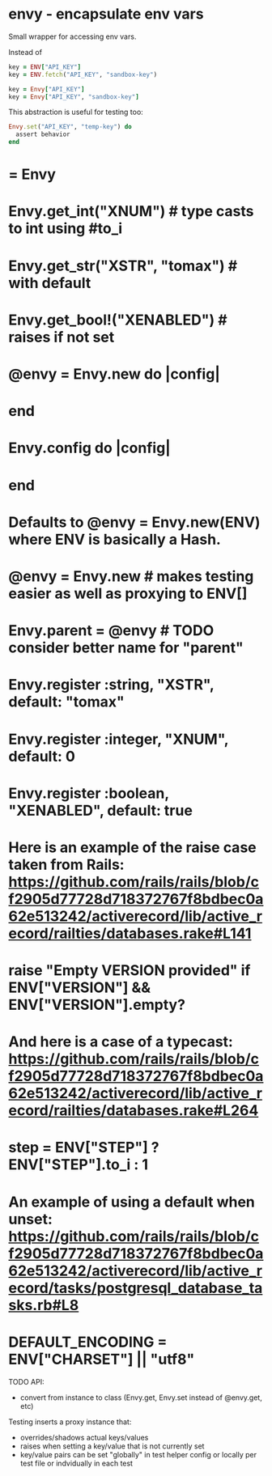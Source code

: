 # envy - encapsulate env vars

Small wrapper for accessing env vars.

Instead of
```ruby
key = ENV["API_KEY"]
key = ENV.fetch("API_KEY", "sandbox-key")
```

```ruby
key = Envy["API_KEY"]
key = Envy["API_KEY", "sandbox-key"]
```

This abstraction is useful for testing too:
```ruby
Envy.set("API_KEY", "temp-key") do
  assert behavior
end
```

# = Envy
#
# Envy.get_int("XNUM") # type casts to int using #to_i
# Envy.get_str("XSTR", "tomax") # with default
# Envy.get_bool!("XENABLED") # raises if not set
#
#   @envy = Envy.new do |config|
#
#   end
#
#   Envy.config do |config|
#
#   end
#
# Defaults to @envy = Envy.new(ENV) where ENV is basically a Hash.
#
#   @envy = Envy.new # makes testing easier as well as proxying to ENV[]
#   Envy.parent = @envy # TODO consider better name for "parent"
#   Envy.register :string, "XSTR", default: "tomax"
#   Envy.register :integer, "XNUM", default: 0
#   Envy.register :boolean, "XENABLED", default: true
#
# Here is an example of the raise case taken from Rails: https://github.com/rails/rails/blob/cf2905d77728d718372767f8bdbec0a62e513242/activerecord/lib/active_record/railties/databases.rake#L141
#
#   raise "Empty VERSION provided" if ENV["VERSION"] && ENV["VERSION"].empty?
#
# And here is a case of a typecast: https://github.com/rails/rails/blob/cf2905d77728d718372767f8bdbec0a62e513242/activerecord/lib/active_record/railties/databases.rake#L264
#
#   step = ENV["STEP"] ? ENV["STEP"].to_i : 1
#
# An example of using a default when unset: https://github.com/rails/rails/blob/cf2905d77728d718372767f8bdbec0a62e513242/activerecord/lib/active_record/tasks/postgresql_database_tasks.rb#L8
#
#   DEFAULT_ENCODING = ENV["CHARSET"] || "utf8"


TODO
API:
- convert from instance to class (Envy.get, Envy.set instead of @envy.get, etc)

Testing inserts a proxy instance that:
- overrides/shadows actual keys/values
- raises when setting a key/value that is not currently set
- key/value pairs can be set "globally" in test helper config or
  locally per test file or indvidually in each test
